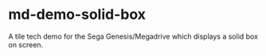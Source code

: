 # md-demo-solid-box
A tile tech demo for the Sega Genesis/Megadrive which displays a solid box on screen.

